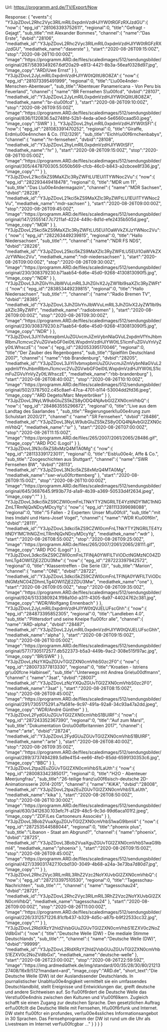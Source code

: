 Url:
https://programm.ard.de/TV/Export/Now

Response:
{
  "events":{
    "Y3JpZDovL2Rhc2Vyc3RlLmRlL0xpdmVzdHJlYW0tRGFzRXJzdGU":{
      "now":{
        "epg_id":"281063393752611",
        "regional":0,
        "title":"Gefragt - Gejagt",
        "sub_title":"mit Alexander Bommes",
        "channel":{
          "name":"Das Erste",
          "dvbid":"28106",
          "mediathek_id":"Y3JpZDovL2Rhc2Vyc3RlLmRlL0xpdmVzdHJlYW0tRGFzRXJzdGU",
          "mediathek_name":"daserste"
        },
        "start":"2020-08-26T09:15:00Z",
        "stop":"2020-08-26T10:00:00Z",
        "image":"https:\/\/programm.ARD.de\/files\/scaledimages\/512\/sendungsbilder\/original\/267\/5839349267.6df20a29-e813-4421-8b3a-56eaf0328d97.jpg",
        "image_copy":"ARD\/Uwe Ernst"
      }
    },
    "Y3JpZDovL2JyLmRlL0xpdmVzdHJlYW0tQlItU8O8ZA":{
      "now":{
        "epg_id":"281073395491999",
        "regional":0,
        "title":"L\u00e4nder-Menschen-Abenteuer",
        "sub_title":"Abenteuer Panamericana - Von Peru bis Feuerland",
        "channel":{
          "name":"BR Fernsehen S\u00fcd",
          "dvbid":"28107",
          "mediathek_id":"Y3JpZDovL2JyLmRlL0xpdmVzdHJlYW0tQlItU8O8ZA",
          "mediathek_name":"br-s\u00fcd"
        },
        "start":"2020-08-26T09:10:00Z",
        "stop":"2020-08-26T09:55:00Z",
        "image":"https:\/\/programm.ARD.de\/files\/scaledimages\/512\/sendungsbilder\/original\/836\/1120836.5a2748fd-52b1-4eda-a0ed-5e6560caad50.jpeg",
        "image_copy":"SWR"
      }
    },
    "Y3JpZDovL2hyLmRlL0xpdmVzdHJlYW0tSFI":{
      "now":{
        "epg_id":"281083391470252",
        "regional":0,
        "title":"Giraffe, Erdm\u00e4nnchen & Co. (112\/329)",
        "sub_title":"Eichh\u00f6rnchenbabys",
        "channel":{
          "name":"hr-fernsehen",
          "dvbid":"28108",
          "mediathek_id":"Y3JpZDovL2hyLmRlL0xpdmVzdHJlYW0tSFI",
          "mediathek_name":"hr"
        },
        "start":"2020-08-26T09:15:00Z",
        "stop":"2020-08-26T10:05:00Z",
        "image":"https:\/\/programm.ARD.de\/files\/scaledimages\/512\/sendungsbilder\/original\/305\/4478700305.5050b569-cfcb-46c0-b843-a2cbcee8f336.jpg",
        "image_copy":""
      }
    },
    "Y3JpZDovL21kci5kZS9MaXZlc3RyZWFtLU1EUi1TYWNoc2Vu":{
      "now":{
        "epg_id":"282293449418478",
        "regional":0,
        "title":"MDR um 11",
        "sub_title":"Das L\u00e4ndermagazin",
        "channel":{
          "name":"MDR Sachsen",
          "dvbid":"28228",
          "mediathek_id":"Y3JpZDovL21kci5kZS9MaXZlc3RyZWFtLU1EUi1TYWNoc2Vu",
          "mediathek_name":"mdr-sachsen"
        },
        "start":"2020-08-26T09:00:00Z",
        "stop":"2020-08-26T09:45:00Z",
        "image":"https:\/\/programm.ARD.de\/files\/scaledimages\/512\/sendungsbilder\/original\/147\/2555147.7c7211af-4224-449c-8d1d-efe2435b505d.jpeg",
        "image_copy":"MDR"
      }
    },
    "Y3JpZDovL25kci5kZS9MaXZlc3RyZWFtLU5EUi1OaWVkZXJzYWNoc2Vu":{
      "now":{
        "epg_id":"282263449239815",
        "regional":0,
        "title":"Hallo Niedersachsen",
        "sub_title":"",
        "channel":{
          "name":"NDR FS NDS",
          "dvbid":"28226",
          "mediathek_id":"Y3JpZDovL25kci5kZS9MaXZlc3RyZWFtLU5EUi1OaWVkZXJzYWNoc2Vu",
          "mediathek_name":"ndr-niedersachsen"
        },
        "start":"2020-08-26T09:00:00Z",
        "stop":"2020-08-26T09:30:00Z",
        "image":"https:\/\/programm.ARD.de\/files\/scaledimages\/512\/sendungsbilder\/original\/230\/308379230.b71aab54-6d6e-45d0-9268-4130813090f5.jpg",
        "image_copy":"NDR"
      }
    },
    "Y3JpZDovL3JhZGlvYnJlbWVuLmRlL3JhZGlvX2JyZW1lbl9saXZlc3RyZWFt":{
      "now":{
        "epg_id":"283853449239815",
        "regional":0,
        "title":"Hallo Niedersachsen",
        "sub_title":"",
        "channel":{
          "name":"Radio Bremen TV",
          "dvbid":"28385",
          "mediathek_id":"Y3JpZDovL3JhZGlvYnJlbWVuLmRlL3JhZGlvX2JyZW1lbl9saXZlc3RyZWFt",
          "mediathek_name":"radiobremen"
        },
        "start":"2020-08-26T09:00:00Z",
        "stop":"2020-08-26T09:30:00Z",
        "image":"https:\/\/programm.ARD.de\/files\/scaledimages\/512\/sendungsbilder\/original\/230\/308379230.b71aab54-6d6e-45d0-9268-4130813090f5.jpg",
        "image_copy":"NDR"
      }
    },
    "Y3JpZDovL3JiYi1vbmxpbmUuZGUvcmJiZmVybnNlaGVuL2xpdmVfYnJhbmRlbmJ1cmcvc2VuZGVwbGF0ei0tLWxpdmVzdHJlYW0tLS1icmFuZGVuYnVyZy0tLWhsczE":{
      "now":{
        "epg_id":"282053395170046",
        "regional":0,
        "title":"Der Zauber des Regenbogens",
        "sub_title":"Spielfilm Deutschland 2007",
        "channel":{
          "name":"rbb Brandenburg",
          "dvbid":"28205",
          "mediathek_id":"Y3JpZDovL3JiYi1vbmxpbmUuZGUvcmJiZmVybnNlaGVuL2xpdmVfYnJhbmRlbmJ1cmcvc2VuZGVwbGF0ei0tLWxpdmVzdHJlYW0tLS1icmFuZGVuYnVyZy0tLWhsczE",
          "mediathek_name":"rbb-brandenburg"
        },
        "start":"2020-08-26T08:40:00Z",
        "stop":"2020-08-26T10:10:00Z",
        "image":"https:\/\/programm.ARD.de\/files\/scaledimages\/512\/sendungsbilder\/original\/502\/3787502.c45c8aef-47ca-4701-b114-53004dd2fd36.jpeg",
        "image_copy":"ARD Degeto\/Marc Meyerbr&ouml;ker"
      }
    },
    "Y3JpZDovL3NyLW9ubGluZS5kZS8yODQ4NjAvbGl2ZXN0cmVhbQ":{
      "now":{
        "epg_id":"284863555296672",
        "regional":0,
        "title":"Live aus dem Landtag des Saarlandes ",
        "sub_title":"Regierungserkl\u00e4rung zum Schulstart 2020\/21",
        "channel":{
          "name":"SR Fernsehen",
          "dvbid":"28486",
          "mediathek_id":"Y3JpZDovL3NyLW9ubGluZS5kZS8yODQ4NjAvbGl2ZXN0cmVhbQ",
          "mediathek_name":"sr"
        },
        "start":"2020-08-26T07:00:00Z",
        "stop":"2020-08-26T11:15:00Z",
        "image":"https:\/\/programm.ARD.de\/files\/265\/2007\/2061\/2065\/28486.gif",
        "image_copy":"ARD POC (Logo)"
      }
    },
    "Y3JpZDovL3N3ci5kZS8xMzQ4MTA0Mg":{
      "now":{
        "epg_id":"281133391723011",
        "regional":0,
        "title":"Eisb\u00e4r, Affe & Co.",
        "sub_title":"Zoogeschichten aus Stuttgart",
        "channel":{
          "name":"SWR Fernsehen BW",
          "dvbid":"28113",
          "mediathek_id":"Y3JpZDovL3N3ci5kZS8xMzQ4MTA0Mg",
          "mediathek_name":"swr-w\u00fcrttemberg"
        },
        "start":"2020-08-26T09:15:00Z",
        "stop":"2020-08-26T10:00:00Z",
        "image":"https:\/\/programm.ARD.de\/files\/scaledimages\/512\/sendungsbilder\/original\/645\/3687645.9f93b77d-a1a9-4b39-a369-50533d4f2634.jpeg",
        "image_copy":""
      }
    },
    "Y3JpZDovL3dkci5kZS9CZWl0cmFnLTNkYTY2NGRlLTE4YzItNDY1MC1hNGZmLTRmNjQxNDcyMDcyYg":{
      "now":{
        "epg_id":"281113399698088",
        "regional":0,
        "title":"5 Fallen - 2 Experten: Unser M\u00fcll",
        "sub_title":"mit Ines Imdahl und Hans-Josef Vogel",
        "channel":{
          "name":"WDR K\u00f6ln",
          "dvbid":"28111",
          "mediathek_id":"Y3JpZDovL3dkci5kZS9CZWl0cmFnLTNkYTY2NGRlLTE4YzItNDY1MC1hNGZmLTRmNjQxNDcyMDcyYg",
          "mediathek_name":"wdr"
        },
        "start":"2020-08-26T08:55:00Z",
        "stop":"2020-08-26T09:25:00Z",
        "image":"https:\/\/programm.ARD.de\/files\/265\/2007\/2061\/2065\/28111.gif",
        "image_copy":"ARD POC (Logo)"
      }
    },
    "Y3JpZDovL3dkci5kZS9CZWl0cmFnLTFlNjA0YWFlLTViODctNGMzNC04ZDhmLTg4OWI1ZjE2ZDU3Mw":{
      "now":{
        "epg_id":"287223397942572",
        "regional":0,
        "title":"Klassentreffen - Die Serie (3)",
        "sub_title":"Marion",
        "channel":{
          "name":"ONE",
          "dvbid":"28722",
          "mediathek_id":"Y3JpZDovL3dkci5kZS9CZWl0cmFnLTFlNjA0YWFlLTViODctNGMzNC04ZDhmLTg4OWI1ZjE2ZDU3Mw",
          "mediathek_name":"one"
        },
        "start":"2020-08-26T09:05:00Z",
        "stop":"2020-08-26T09:35:00Z",
        "image":"https:\/\/programm.ARD.de\/files\/scaledimages\/512\/sendungsbilder\/original\/924\/5133380924.1f98a10d-a311-4305-8a97-44024762c381.jpg",
        "image_copy":"WDR\/Wolfgang Ennenbach"
      }
    },
    "Y3JpZDovL2JyLmRlL0xpdmVzdHJlYW0tQVJELUFscGhh":{
      "now":{
        "epg_id":"284873395852305",
        "regional":0,
        "title":"Landleben 4.0",
        "sub_title":"Plittersdorf und seine Kneipe f\u00fcr alle",
        "channel":{
          "name":"ARD-alpha",
          "dvbid":"28487",
          "mediathek_id":"Y3JpZDovL2JyLmRlL0xpdmVzdHJlYW0tQVJELUFscGhh",
          "mediathek_name":"alpha"
        },
        "start":"2020-08-26T09:15:00Z",
        "stop":"2020-08-26T10:05:00Z",
        "image":"https:\/\/programm.ARD.de\/files\/scaledimages\/512\/sendungsbilder\/original\/577\/7305172577.db522373-b5a3-449b-9ac2-308e515f97ac.jpg",
        "image_copy":"BR\/SWR"
      }
    },
    "Y3JpZDovLzNzYXQuZGUvTGl2ZXN0cmVhbS0zc2F0":{
      "now":{
        "epg_id":"280073377813330",
        "regional":0,
        "title":"Kroatien - Istriens gr\u00fcne Halbinsel",
        "sub_title":"Unterwegs mit Andrea Grie\u00dfmann",
        "channel":{
          "name":"3sat",
          "dvbid":"28007",
          "mediathek_id":"Y3JpZDovLzNzYXQuZGUvTGl2ZXN0cmVhbS0zc2F0",
          "mediathek_name":"3sat"
        },
        "start":"2020-08-26T08:15:00Z",
        "stop":"2020-08-26T09:45:00Z",
        "image":"https:\/\/programm.ARD.de\/files\/scaledimages\/512\/sendungsbilder\/original\/291\/7305175291.a7fa581e-9c97-491a-92a8-34c93a47a2dd.jpeg",
        "image_copy":"WDR\/Andr&eacute; G&uuml;nther"
      }
    },
    "Y3JpZDovL2FydGUuZGUvTGl2ZXN0cmVhbS1BUlRF":{
      "now":{
        "epg_id":"287243352367390",
        "regional":0,
        "title":"Auf zum Mars!",
        "sub_title":"Dokumentation Gro\u00dfbritannien 2017",
        "channel":{
          "name":"arte",
          "dvbid":"28724",
          "mediathek_id":"Y3JpZDovL2FydGUuZGUvTGl2ZXN0cmVhbS1BUlRF",
          "mediathek_name":"arte"
        },
        "start":"2020-08-26T08:40:00Z",
        "stop":"2020-08-26T09:35:00Z",
        "image":"https:\/\/programm.ARD.de\/files\/scaledimages\/512\/sendungsbilder\/original\/289\/3737494289.5d9e4154-ee66-4fe0-85dd-6599130353c6.jpg",
        "image_copy":"BBC"
      }
    },
    "Y3JpZDovL2tpa2EuZGUvTGl2ZXN0cmVhbS1LaUth":{
      "now":{
        "epg_id":"280083342385017",
        "regional":0,
        "title":"H2O - Abenteuer Meerjungfrau",
        "sub_title":"26-teilige franz\u00f6sisch-deutsche 2D-Animationsserie 2014-2015",
        "channel":{
          "name":"KiKA",
          "dvbid":"28008",
          "mediathek_id":"Y3JpZDovL2tpa2EuZGUvTGl2ZXN0cmVhbS1LaUth",
          "mediathek_name":"kika"
        },
        "start":"2020-08-26T08:50:00Z",
        "stop":"2020-08-26T10:30:00Z",
        "image":"https:\/\/programm.ARD.de\/files\/scaledimages\/512\/sendungsbilder\/original\/630\/3412630.103efc7f-a129-48c5-9c3d-99d6aca101f2.jpeg",
        "image_copy":"ZDF\/Les Cartooneurs Associ&eacute;s"
      }
    },
    "Y3JpZDovL3Bob2VuaXguZGUvTGl2ZXN0cmVhbS1waG9lbml4":{
      "now":{
        "epg_id":"287253544588044",
        "regional":0,
        "title":"phoenix plus",
        "sub_title":"Libanon - Staat am Abgrund?",
        "channel":{
          "name":"phoenix",
          "dvbid":"28725",
          "mediathek_id":"Y3JpZDovL3Bob2VuaXguZGUvTGl2ZXN0cmVhbS1waG9lbml4",
          "mediathek_name":"phoenix"
        },
        "start":"2020-08-26T09:15:00Z",
        "stop":"2020-08-26T09:45:00Z",
        "image":"https:\/\/programm.ARD.de\/files\/scaledimages\/512\/sendungsbilder\/original\/427\/3390317427.10cbd130-3049-4b68-a24a-3e73ba7d80d7.jpg",
        "image_copy":""
      }
    },
    "Y3JpZDovL2Rhc2Vyc3RlLmRlL3RhZ2Vzc2NoYXUvbGl2ZXN0cmVhbQ":{
      "now":{
        "epg_id":"287213397510530",
        "regional":0,
        "title":"Tagesschau-Nachrichten",
        "sub_title":"",
        "channel":{
          "name":"tagesschau24",
          "dvbid":"28721",
          "mediathek_id":"Y3JpZDovL2Rhc2Vyc3RlLmRlL3RhZ2Vzc2NoYXUvbGl2ZXN0cmVhbQ",
          "mediathek_name":"tagesschau24"
        },
        "start":"2020-08-26T09:00:00Z",
        "stop":"2020-08-26T11:00:00Z",
        "image":"https:\/\/programm.ARD.de\/files\/scaledimages\/512\/sendungsbilder\/original\/226\/3312571226.81cfb437-b329-4d5c-a87b-b9f22533cc32.jpg",
        "image_copy":""
      }
    },
    "Y3JpZDovL2RldXRzY2hld2VsbGUuZGUvTGl2ZXN0cmVhbS1EZXV0c2NoZVdlbGxl":{
      "now":{
        "title":"Deutsche Welle (DW) - Die mediale Stimme Deutschlands",
        "sub_title":"",
        "channel":{
          "name":"Deutsche Welle (DW)",
          "dvbid":"99999",
          "mediathek_id":"Y3JpZDovL2RldXRzY2hld2VsbGUuZGUvTGl2ZXN0cmVhbS1EZXV0c2NoZVdlbGxl",
          "mediathek_name":"deutsche-welle"
        },
        "start":"2020-08-26T23:00:00Z",
        "stop":"2020-08-26T22:59:59Z",
        "image":"https:\/\/img.ardmediathek.de\/img\/standard\/00\/35\/28\/30\/80\/2121327408\/16x9\/512?mandant=ard",
        "image_copy":"ARD.de",
        "short_text":"Die Deutsche Welle (DW) ist der Auslandssender Deutschlands. In journalistischer Unabh\u00e4ngigkeit vermittelt sie ein umfassendes Deutschlandbild, stellt Ereignisse und Entwicklungen dar, greift deutsche und andere Sichtweisen auf. So f\u00f6rdert die Deutsche Welle das Verst\u00e4ndnis zwischen den Kulturen und V\u00f6lkern. Zugleich schafft sie einen Zugang zur deutschen Sprache. Den gesetzlichen Auftrag erf\u00fcllt die Deutsche Welle mit Fernsehen, H\u00f6rfunk und Internet. DW steht f\u00fcr ein profundes, verl\u00e4ssliches Informationsangebot in 30 Sprachen. Das Fernsehprogramm der DW ist rund um die Uhr als Livestream im Internet verf\u00fcgbar ..."
      }
    }
  }
}